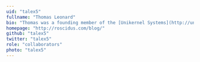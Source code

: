 ```yaml
---
uid: "talex5"
fullname: "Thomas Leonard"
bio: "Thomas was a founding member of the [Unikernel Systems](http://unikernel.com/) team and is now a developer at [Docker](https://www.docker.com/). He is an active contributor to [MirageOS](https://mirage.io/), and helps to mentor our interns."
homepage: "http://roscidus.com/blog/"
github: "talex5"
twitter: "talex5"
role: "collaborators"
photo: "talex5"
---
```

